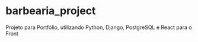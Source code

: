# barbearia_project
 Projeto para Portfólio, utilizando Python, Django, PostgreSQL e React para o Front

